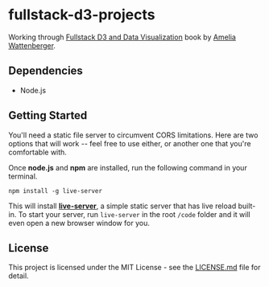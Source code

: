 # fullstack-d3-projects

Working through [Fullstack D3 and Data Visualization](https://www.newline.co/fullstack-d3) book by [Amelia Wattenberger](https://wattenberger.com/).

## Dependencies

- Node.js

## Getting Started

You'll need a static file server to circumvent CORS limitations. Here are two options that will work -- feel free to use either, or another one that you're comfortable with.

Once **node.js** and **npm** are installed, run the following command in your terminal.

```shell
npm install -g live-server
```

This will install [**live-server**](https://github.com/tapio/live-server), a simple static server that has live reload built-in. To start your server, run `live-server` in the root `/code` folder and it will even open a new browser window for you.

## License

This project is licensed under the MIT License - see the [LICENSE.md](LICENSE.md) file for detail.
